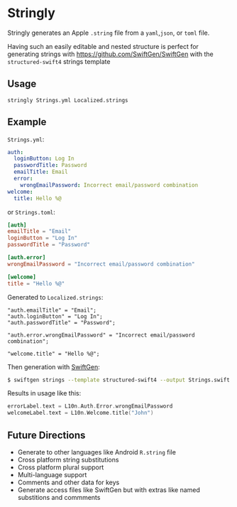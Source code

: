 # Stringly

Stringly generates an Apple `.string` file from a `yaml`,`json`, or `toml` file.

Having such an easily editable and nested structure is perfect for generating strings with https://github.com/SwiftGen/SwiftGen with the `structured-swift4` strings template

## Usage

```
stringly Strings.yml Localized.strings
```

## Example

`Strings.yml`:
```yml
auth:
  loginButton: Log In
  passwordTitle: Password
  emailTitle: Email
  error:
    wrongEmailPassword: Incorrect email/password combination
welcome:
  title: Hello %@
```

or `Strings.toml`:
```toml
[auth]
emailTitle = "Email"
loginButton = "Log In"
passwordTitle = "Password"

[auth.error]
wrongEmailPassword = "Incorrect email/password combination"

[welcome]
title = "Hello %@"
```

Generated to `Localized.strings`:
```
"auth.emailTitle" = "Email";
"auth.loginButton" = "Log In";
"auth.passwordTitle" = "Password";

"auth.error.wrongEmailPassword" = "Incorrect email/password combination";

"welcome.title" = "Hello %@";
```

Then generation with [SwiftGen](https://github.com/SwiftGen/SwiftGen):
```sh
$ swiftgen strings --template structured-swift4 --output Strings.swift
```

Results in usage like this:
```swift
errorLabel.text = L10n.Auth.Error.wrongEmailPassword
welcomeLabel.text = L10n.Welcome.title("John")

```

## Future Directions
- Generate to other languages like Android `R.string` file
- Cross platform string substitutions
- Cross platform plural support
- Multi-language support
- Comments and other data for keys
- Generate access files like SwiftGen but with extras like named substitions and commments
